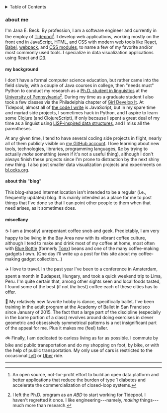 <details>
  <summary>Table of Contents</summary>
  <ul>
    <li><a href="#my-background">my background</a></li>
    <li><a href="#about-this-blog">about this blog</a></li>
    <li><a href="#miscellany">miscellany</a></li>
  </ul>
</details>

### about me

I'm Jana E. Beck. By profession, I am a software engineer and currently in the employ of [Tidepool](http://tidepool.org/ 'Tidepool homepage')[^a]. I develop web applications, working mostly on the front end in JavaScript, HTML, and CSS with modern web tools like [React](https://facebook.github.io/react/ 'React'), [Babel](https://babeljs.io/ 'Babel'), [webpack](https://webpack.github.io/ 'webpack'), and [CSS modules](https://github.com/css-modules/css-modules#readme 'GitHub: CSS modules README'), to name a few of my favorite and/or most commonly used tools. I specialize in data visualization applications using React and [D3](https://d3js.org/ 'D3').

#### my background

I don't have a formal computer science education, but rather came into the field slowly, with a couple of Java courses in college, then "needs must" Python to conduct my research as a [Ph.D. student in linguistics](http://www.ling.upenn.edu/~janabeck/ 'My Academic Website') at the [University of Pennsylvania](http://www.ling.upenn.edu/ 'Penn Linguistics')[^b]. During my time as a graduate student I also took a few classes via the Philadelphia chapter of [Girl Develop It](http://www.meetup.com/Girl-Develop-It-Philadelphia/ 'Girl Develop It: Philadelphia'). At Tidepool, almost all of [the code I write](https://github.com/tidepool-org/viz 'GitHub: Tideline') is JavaScript, but in my spare time and myriad side projects, I sometimes hack in Python, and I aspire to learn some Clojure (and ClojureScript), if only because I spent a great deal of my time as a linguist using [LISP-inspired data structures](https://en.wikipedia.org/wiki/Treebank 'Wikipedia: Treebank'), and I miss all the parentheses.

At any given time, I tend to have several coding side projects in flight, nearly all of them publicly visible on [my GitHub account](https://github.com/jebeck "GitHub: jebeck"). I love learning about new tools, technologies, libraries, programming languages, &c by trying to actually *make* something (even if it's not a useful thing), although I don't always finish these projects since I'm prone to distraction by the next shiny new thing. I also post smaller data visualization projects and experiments on [bl.ocks.org](http://bl.ocks.org/jebeck 'bl.ocks.org: jebeck').

#### about this "blog"

This blog-shaped Internet location isn't intended to be a regular (i.e., frequently updated) blog. It is mainly intended as a place for me to post things that I've done so that I can point other people to them when that need arises, as it sometimes does.

#### miscellany

☕️
I am a (mostly) unrepentant coffee snob and geek. Predictably, I am very happy to be living in the Bay Area now with its vibrant coffee culture, although I tend to make and drink most of my coffee at home, most often with [Blue Bottle](https://bluebottlecoffee.com/ 'Blue Bottle Coffee') (formerly [Tonx](https://bluebottlecoffee.com/frequency/joining-forces 'Blue Bottle blog: joining forces with Tonx')) beans and one of the many coffee-making gadgets I own. (One day I'll write up a post for this site about my coffee-making gadget collection...)

✈️
I love to travel. In the past year I've been to a conference in Amsterdam, spent a month in Budapest, Hungary, and took a quick weekend trip to Lima, Peru. I'm quite certain that, among other sights seen and local foods tasted, I found some of the best (if not *the* best) coffee each of these cities has to offer.

💖
My relatively new favorite hobby is dance, specifically ballet. I've been training in the adult program at the Academy of Ballet in San Francisco since January of 2015. The fact that a large part of the discipline (especially in the barre portion of a class) revolves around doing exercises in clever geometric and obsessively symmetrical patterns is a not insignificant part of the appeal for me. Plus it makes me (feel) taller.

🚲
Finally, I am dedicated to carless living as far as possible. I commute by bike and public transportation and do my shopping on foot, by bike, or with the help of public transportation. My only use of cars is restricted to the occasional [Lyft](https://www.lyft.com/ 'Lyft') or [Uber](https://www.uber.com/ 'Uber') ride.

* * * * *

[^a]: An open source, not-for-profit effort to build an open data platform and better applications that reduce the burden of type 1 diabetes and accelerate the commercialization of closed-loop systems.

[^b]: I left the Ph.D. program as an <dfn title="all but dissertation">ABD</dfn> to start working for Tidepool. I haven't regretted it once. I like engineering---namely, *making* things---much more than research.